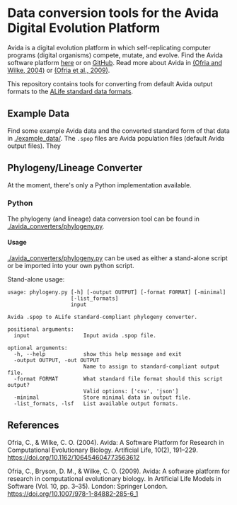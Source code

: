 # Data conversion tools for the Avida Digital Evolution Platform

Avida is a digital evolution platform in which self-replicating computer programs
(digital organisms) compete, mutate, and evolve. Find the Avida software platform
[here](https://avida.devosoft.org/) or on [GitHub](https://github.com/devosoft/avida).
Read more about Avida in [(Ofria and Wilke, 2004)](https://doi.org/10.1162/106454604773563612) 
or [(Ofria et al., 2009)](https://doi.org/10.1007/978-1-84882-285-6_1).

This repository contains tools for converting from default Avida output formats to
the [ALife standard data formats](https://github.com/alife-data-standards/alife-data-standards).

## Example Data

Find some example Avida data and the converted standard form of that data in [./example_data/](./example_data/).
The `.spop` files are Avida population files (default Avida output files). They

## Phylogeny/Lineage Converter

At the moment, there's only a Python implementation available.

### Python

The phylogeny (and lineage) data conversion tool can be found in
[./avida_converters/phylogeny.py](./avida_converters/phylogeny.py). 

#### Usage

[./avida_converters/phylogeny.py](./avida_converters/phylogeny.py) can be used as
either a stand-alone script or be imported into your own python script.

Stand-alone usage:

```
usage: phylogeny.py [-h] [-output OUTPUT] [-format FORMAT] [-minimal]
                    [-list_formats]
                    input

Avida .spop to ALife standard-compliant phylogeny converter.

positional arguments:
  input                 Input avida .spop file.

optional arguments:
  -h, --help            show this help message and exit
  -output OUTPUT, -out OUTPUT
                        Name to assign to standard-compliant output file.
  -format FORMAT        What standard file format should this script output?
                        Valid options: ['csv', 'json']
  -minimal              Store minimal data in output file.
  -list_formats, -lsf   List available output formats.
```

## References

Ofria, C., & Wilke, C. O. (2004). Avida: A Software Platform for Research in Computational Evolutionary Biology. Artificial Life, 10(2), 191–229. https://doi.org/10.1162/106454604773563612

Ofria, C., Bryson, D. M., & Wilke, C. O. (2009). Avida: A software platform for research in computational evolutionary biology. In Artificial Life Models in Software (Vol. 10, pp. 3–35). London: Springer London. https://doi.org/10.1007/978-1-84882-285-6_1
